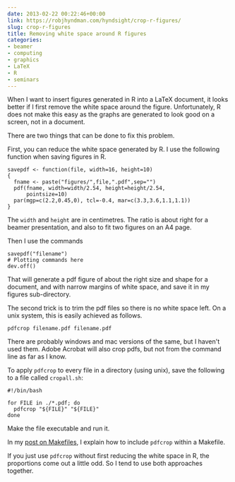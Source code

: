 ```yaml
---
date: 2013-02-22 00:22:46+00:00
link: https://robjhyndman.com/hyndsight/crop-r-figures/
slug: crop-r-figures
title: Removing white space around R figures
categories:
- beamer
- computing
- graphics
- LaTeX
- R
- seminars
---
```


When I want to insert figures generated in R into a LaTeX document, it looks better if I first remove the white space around the figure. Unfortunately, R does not make this easy as the graphs are generated to look good on a screen, not in a document.

There are two things that can be done to fix this problem.<!-- more -->

First, you can reduce the white space generated by R. I use the following function when saving figures in R.


    savepdf <- function(file, width=16, height=10)
    {
      fname <- paste("figures/",file,".pdf",sep="")
      pdf(fname, width=width/2.54, height=height/2.54,
          pointsize=10)
      par(mgp=c(2.2,0.45,0), tcl=-0.4, mar=c(3.3,3.6,1.1,1.1))
    }

The `width` and `height` are in centimetres. The ratio is about right for a beamer presentation, and also to fit two figures on an A4 page.

Then I use the commands


    savepdf("filename")
    # Plotting commands here
    dev.off()

That will generate a pdf figure of about the right size and shape for a document, and with narrow margins of white space, and save it in my figures sub-directory.

The second trick is to trim the pdf files so there is no white space left. On a unix system, this is easily achieved as follows.


    pdfcrop filename.pdf filename.pdf

There are probably windows and mac versions of the same, but I haven't used them. Adobe Acrobat will also crop pdfs, but not from the command line as far as I know.

To apply `pdfcrop` to every file in a directory (using unix), save the following to a file called `cropall.sh`:


    #!/bin/bash

    for FILE in ./*.pdf; do
      pdfcrop "${FILE}" "${FILE}"
    done

Make the file executable and run it.

In my [post on Makefiles](https://robjhyndman.com/hyndsight/makefiles/), I explain how to include `pdfcrop` within a Makefile.

If you just use `pdfcrop` without first reducing the white space in R, the proportions come out a little odd. So I tend to use both approaches together.

